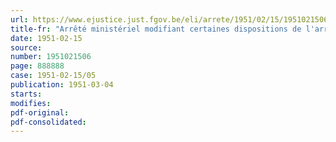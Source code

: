 ```yaml
---
url: https://www.ejustice.just.fgov.be/eli/arrete/1951/02/15/1951021506/justel
title-fr: "Arrêté ministériel modifiant certaines dispositions de l'arrêté ministériel du 28 avril 1950, portant création d'une commission consultative temporaire en matière de crédit professionnel aux classes moyennes."
date: 1951-02-15
source:
number: 1951021506
page: 888888
case: 1951-02-15/05
publication: 1951-03-04
starts:
modifies:
pdf-original:
pdf-consolidated:
---
```


